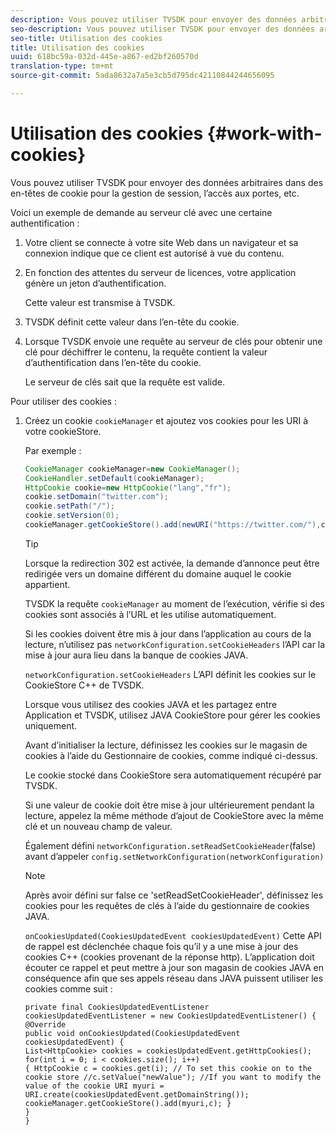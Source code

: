 ```yaml
---
description: Vous pouvez utiliser TVSDK pour envoyer des données arbitraires dans des en-têtes de cookie pour la gestion de session, l’accès aux portes, etc.
seo-description: Vous pouvez utiliser TVSDK pour envoyer des données arbitraires dans des en-têtes de cookie pour la gestion de session, l’accès aux portes, etc.
seo-title: Utilisation des cookies
title: Utilisation des cookies
uuid: 618bc59a-032d-445e-a867-ed2bf260570d
translation-type: tm+mt
source-git-commit: 5ada8632a7a5e3cb5d795dc42110844244656095

---
```



# Utilisation des cookies {#work-with-cookies}

Vous pouvez utiliser TVSDK pour envoyer des données arbitraires dans des en-têtes de cookie pour la gestion de session, l’accès aux portes, etc.

Voici un exemple de demande au serveur clé avec une certaine authentification :

1. Votre client se connecte à votre site Web dans un navigateur et sa connexion indique que ce client est autorisé à vue du contenu.
1. En fonction des attentes du serveur de licences, votre application génère un jeton d’authentification.

   Cette valeur est transmise à TVSDK.
1. TVSDK définit cette valeur dans l’en-tête du cookie.
1. Lorsque TVSDK envoie une requête au serveur de clés pour obtenir une clé pour déchiffrer le contenu, la requête contient la valeur d’authentification dans l’en-tête du cookie.

   Le serveur de clés sait que la requête est valide.

Pour utiliser des cookies :

1. Créez un cookie `cookieManager` et ajoutez vos cookies pour les URI à votre cookieStore.

   Par exemple :

   ```java
   CookieManager cookieManager=new CookieManager(); 
   CookieHandler.setDefault(cookieManager);  
   HttpCookie cookie=new HttpCookie("lang","fr"); 
   cookie.setDomain("twitter.com");  
   cookie.setPath("/"); 
   cookie.setVersion(0); 
   cookieManager.getCookieStore().add(newURI("https://twitter.com/"),cookie);
   ```

   >[!TIP]
   >
   >Lorsque la redirection 302 est activée, la demande d’annonce peut être redirigée vers un domaine différent du domaine auquel le cookie appartient.

   TVSDK la requête `cookieManager` au moment de l’exécution, vérifie si des cookies sont associés à l’URL et les utilise automatiquement.

   Si les cookies doivent être mis à jour dans l’application au cours de la lecture, n’utilisez pas `networkConfiguration.setCookieHeaders` l’API car la mise à jour aura lieu dans la banque de cookies JAVA.

   `networkConfiguration.setCookieHeaders` L’API définit les cookies sur le CookieStore C++ de TVSDK.

   Lorsque vous utilisez des cookies JAVA et les partagez entre Application et TVSDK, utilisez JAVA CookieStore pour gérer les cookies uniquement.

   Avant d’initialiser la lecture, définissez les cookies sur le magasin de cookies à l’aide du Gestionnaire de cookies, comme indiqué ci-dessus.

   Le cookie stocké dans CookieStore sera automatiquement récupéré par TVSDK.

   Si une valeur de cookie doit être mise à jour ultérieurement pendant la lecture, appelez la même méthode d’ajout de CookieStore avec la même clé et un nouveau champ de valeur.

   Également défini
   `networkConfiguration.setReadSetCookieHeader`(false) avant d’appeler
   `config.setNetworkConfiguration(networkConfiguration)`

   >[!NOTE]
   >
   >Après avoir défini sur false ce &#39;setReadSetCookieHeader&#39;, définissez les cookies pour les requêtes de clés à l’aide du gestionnaire de cookies JAVA.

   `onCookiesUpdated(CookiesUpdatedEvent cookiesUpdatedEvent)`
Cette API de rappel est déclenchée chaque fois qu’il y a une mise à jour des cookies C++ (cookies provenant de la réponse http). L’application doit écouter ce rappel et peut mettre à jour son magasin de cookies JAVA en conséquence afin que ses appels réseau dans JAVA puissent utiliser les cookies comme suit :

   ```
   private final CookiesUpdatedEventListener cookiesUpdatedEventListener = new CookiesUpdatedEventListener() {
   @Override
   public void onCookiesUpdated(CookiesUpdatedEvent cookiesUpdatedEvent) {
   List<HttpCookie> cookies = cookiesUpdatedEvent.getHttpCookies();
   for(int i = 0; i < cookies.size(); i++)
   { HttpCookie c = cookies.get(i); // To set this cookie on to the cookie store //c.setValue("newValue"); //If you want to modify the value of the cookie URI myuri = URI.create(cookiesUpdatedEvent.getDomainString()); cookieManager.getCookieStore().add(myuri,c); }
   }
   }
   ```
